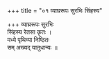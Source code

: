 +++
title = "०१ व्याघ्ररूपः सुरभिः सिंहस्य"

+++
व्याघ्ररूपः सुरभिः  
सिंहस्य रेतसा कृतः ।  
मध्ये पृथिव्या निष्ठितः  
सम् अख्यद् यातुधान्यः ॥